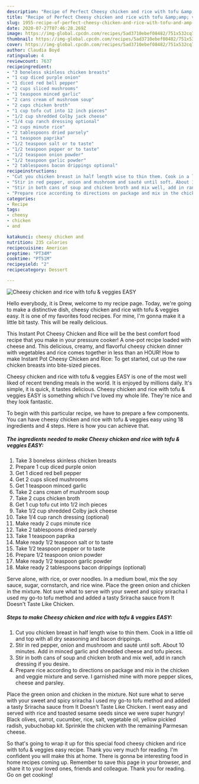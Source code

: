 ```yaml
---
description: "Recipe of Perfect Cheesy chicken and rice with tofu &amp;amp; veggies EASY"
title: "Recipe of Perfect Cheesy chicken and rice with tofu &amp;amp; veggies EASY"
slug: 1955-recipe-of-perfect-cheesy-chicken-and-rice-with-tofu-and-amp-veggies-easy
date: 2020-07-27T07:46:28.269Z
image: https://img-global.cpcdn.com/recipes/5ad3710ebef08482/751x532cq70/cheesy-chicken-and-rice-with-tofu-veggies-easy-recipe-main-photo.jpg
thumbnail: https://img-global.cpcdn.com/recipes/5ad3710ebef08482/751x532cq70/cheesy-chicken-and-rice-with-tofu-veggies-easy-recipe-main-photo.jpg
cover: https://img-global.cpcdn.com/recipes/5ad3710ebef08482/751x532cq70/cheesy-chicken-and-rice-with-tofu-veggies-easy-recipe-main-photo.jpg
author: Claudia Boyd
ratingvalue: 4
reviewcount: 7637
recipeingredient:
- "3 boneless skinless chicken breasts"
- "1 cup diced purple onion"
- "1 diced red bell pepper"
- "2 cups sliced mushrooms"
- "1 teaspoon minced garlic"
- "2 cans cream of mushroom soup"
- "2 cups chicken broth"
- "1 cup tofu cut into 12 inch pieces"
- "1/2 cup shredded Colby jack cheese"
- "1/4 cup ranch dressing optional"
- "2 cups minute rice"
- "2 tablespoons dried parsely"
- "1 teaspoon paprika"
- "1/2 teaspoon salt or to taste"
- "1/2 teaspoon pepper or to taste"
- "1/2 teaspoon onion powder"
- "1/2 teaspoon garlic powder"
- "2 tablespoons bacon drippings optional"
recipeinstructions:
- "Cut you chicken breast in half length wise to thin them. Cook in a little oil and top with all dry seasoning and bacon drippings."
- "Stir in red pepper, onion and mushroom and sauté until soft. About 10 minutes. Add in minced garlic and shredded cheese and tofu pieces."
- "Stir in both cans of soup and chicken broth and mix well, add in ranch dressing if you desire."
- "Prepare rice according to directions on package and mix in the chicken and veggie mixture and serve. I garnished mine with more pepper slices, cheese and parsley."
categories:
- Recipe
tags:
- cheesy
- chicken
- and

katakunci: cheesy chicken and 
nutrition: 235 calories
recipecuisine: American
preptime: "PT34M"
cooktime: "PT51M"
recipeyield: "2"
recipecategory: Dessert

---
```



![Cheesy chicken and rice with tofu &amp; veggies EASY](https://img-global.cpcdn.com/recipes/5ad3710ebef08482/751x532cq70/cheesy-chicken-and-rice-with-tofu-veggies-easy-recipe-main-photo.jpg)

Hello everybody, it is Drew, welcome to my recipe page. Today, we're going to make a distinctive dish, cheesy chicken and rice with tofu &amp; veggies easy. It is one of my favorites food recipes. For mine, I'm gonna make it a little bit tasty. This will be really delicious.

This Instant Pot Cheesy Chicken and Rice will be the best comfort food recipe that you make in your pressure cooker! A one-pot recipe loaded with cheese and. This delicious, creamy, and flavorful cheesy chicken dinner with vegetables and rice comes together in less than an HOUR! How to make Instant Pot Cheesy Chicken and Rice: To get started, cut up the raw chicken breasts into bite-sized pieces.

Cheesy chicken and rice with tofu &amp; veggies EASY is one of the most well liked of recent trending meals in the world. It is enjoyed by millions daily. It's simple, it is quick, it tastes delicious. Cheesy chicken and rice with tofu &amp; veggies EASY is something which I've loved my whole life. They're nice and they look fantastic.


To begin with this particular recipe, we have to prepare a few components. You can have cheesy chicken and rice with tofu &amp; veggies easy using 18 ingredients and 4 steps. Here is how you can achieve that.

<!--inarticleads1-->

##### The ingredients needed to make Cheesy chicken and rice with tofu &amp; veggies EASY:

1. Take 3 boneless skinless chicken breasts
1. Prepare 1 cup diced purple onion
1. Get 1 diced red bell pepper
1. Get 2 cups sliced mushrooms
1. Get 1 teaspoon minced garlic
1. Take 2 cans cream of mushroom soup
1. Take 2 cups chicken broth
1. Get 1 cup tofu cut into 1/2 inch pieces
1. Take 1/2 cup shredded Colby jack cheese
1. Take 1/4 cup ranch dressing (optional)
1. Make ready 2 cups minute rice
1. Take 2 tablespoons dried parsely
1. Take 1 teaspoon paprika
1. Make ready 1/2 teaspoon salt or to taste
1. Take 1/2 teaspoon pepper or to taste
1. Prepare 1/2 teaspoon onion powder
1. Make ready 1/2 teaspoon garlic powder
1. Make ready 2 tablespoons bacon drippings (optional)


Serve alone, with rice, or over noodles. In a medium bowl, mix the soy sauce, sugar, cornstarch, and rice wine. Place the green onion and chicken in the mixture. Not sure what to serve with your sweet and spicy sriracha I used my go-to tofu method and added a tasty Sriracha sauce from It Doesn&#39;t Taste Like Chicken. 

<!--inarticleads2-->

##### Steps to make Cheesy chicken and rice with tofu &amp; veggies EASY:

1. Cut you chicken breast in half length wise to thin them. Cook in a little oil and top with all dry seasoning and bacon drippings.
1. Stir in red pepper, onion and mushroom and sauté until soft. About 10 minutes. Add in minced garlic and shredded cheese and tofu pieces.
1. Stir in both cans of soup and chicken broth and mix well, add in ranch dressing if you desire.
1. Prepare rice according to directions on package and mix in the chicken and veggie mixture and serve. I garnished mine with more pepper slices, cheese and parsley.


Place the green onion and chicken in the mixture. Not sure what to serve with your sweet and spicy sriracha I used my go-to tofu method and added a tasty Sriracha sauce from It Doesn&#39;t Taste Like Chicken. I went easy and served with rice and toasted sesame seeds since we were super hungry! Black olives, carrot, cucumber, rice, salt, vegetable oil, yellow pickled radish, yubuchobap kit. Sprinkle the chicken with the remaining Parmesan cheese. 

So that's going to wrap it up for this special food cheesy chicken and rice with tofu &amp; veggies easy recipe. Thank you very much for reading. I'm confident you will make this at home. There is gonna be interesting food in home recipes coming up. Remember to save this page in your browser, and share it to your loved ones, friends and colleague. Thank you for reading. Go on get cooking!
